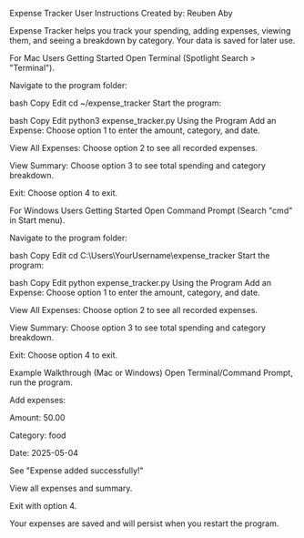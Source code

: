 Expense Tracker User Instructions
Created by: Reuben Aby

Expense Tracker helps you track your spending, adding expenses, viewing them, and seeing a breakdown by category. Your data is saved for later use.

For Mac Users
Getting Started
Open Terminal (Spotlight Search > "Terminal").

Navigate to the program folder:

bash
Copy
Edit
cd ~/expense_tracker
Start the program:

bash
Copy
Edit
python3 expense_tracker.py
Using the Program
Add an Expense: Choose option 1 to enter the amount, category, and date.

View All Expenses: Choose option 2 to see all recorded expenses.

View Summary: Choose option 3 to see total spending and category breakdown.

Exit: Choose option 4 to exit.

For Windows Users
Getting Started
Open Command Prompt (Search "cmd" in Start menu).

Navigate to the program folder:

bash
Copy
Edit
cd C:\Users\YourUsername\expense_tracker
Start the program:

bash
Copy
Edit
python expense_tracker.py
Using the Program
Add an Expense: Choose option 1 to enter the amount, category, and date.

View All Expenses: Choose option 2 to see all recorded expenses.

View Summary: Choose option 3 to see total spending and category breakdown.

Exit: Choose option 4 to exit.

Example Walkthrough (Mac or Windows)
Open Terminal/Command Prompt, run the program.

Add expenses:

Amount: 50.00

Category: food

Date: 2025-05-04

See "Expense added successfully!"

View all expenses and summary.

Exit with option 4.

Your expenses are saved and will persist when you restart the program.

